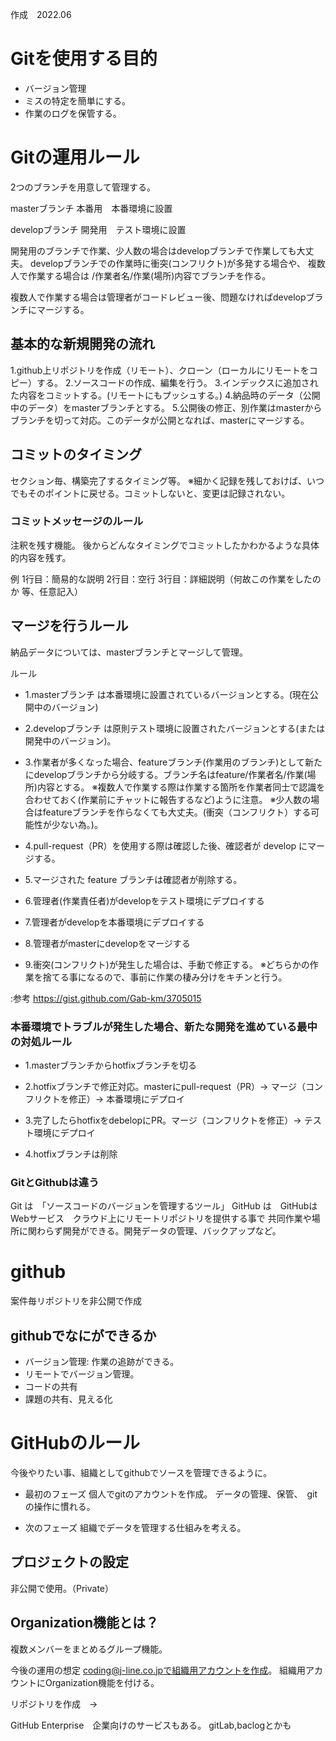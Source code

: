 作成　2022.06

# Gitを使用する目的
- バージョン管理
- ミスの特定を簡単にする。
- 作業のログを保管する。

# Gitの運用ルール
2つのブランチを用意して管理する。

masterブランチ
本番用　本番環境に設置

developブランチ
開発用　テスト環境に設置

開発用のブランチで作業、少人数の場合はdevelopブランチで作業しても大丈夫。
developブランチでの作業時に衝突(コンフリクト)が多発する場合や、
複数人で作業する場合は /作業者名/作業(場所)内容でブランチを作る。

複数人で作業する場合は管理者がコードレビュー後、問題なければdevelopブランチにマージする。


## 基本的な新規開発の流れ
1.github上リポジトリを作成（リモート）、クローン（ローカルにリモートをコピー）する。
2.ソースコードの作成、編集を行う。
3.インデックスに追加された内容をコミットする。(リモートにもプッシュする。)
4.納品時のデータ（公開中のデータ）をmasterブランチとする。
5.公開後の修正、別作業はmasterからブランチを切って対応。このデータが公開となれば、masterにマージする。

## コミットのタイミング
セクション毎、構築完了するタイミング等。
※細かく記録を残しておけば、いつでもそのポイントに戻せる。コミットしないと、変更は記録されない。

### コミットメッセージのルール
注釈を残す機能。
後からどんなタイミングでコミットしたかわかるような具体的内容を残す。

例
1行目：簡易的な説明
2行目：空行
3行目：詳細説明（何故この作業をしたのか 等、任意記入）

## マージを行うルール
納品データについては、masterブランチとマージして管理。

ルール
- 1.masterブランチ は本番環境に設置されているバージョンとする。(現在公開中のバージョン)

- 2.developブランチ は原則テスト環境に設置されたバージョンとする(または開発中のバージョン)。

- 3.作業者が多くなった場合、featureブランチ(作業用のブランチ)として新たにdevelopブランチから分岐する。ブランチ名はfeature/作業者名/作業(場所)内容とする。
※複数人で作業する際は作業する箇所を作業者同士で認識を合わせておく(作業前にチャットに報告するなど)ように注意。
※少人数の場合はfeatureブランチを作らなくても大丈夫。(衝突（コンフリクト）する可能性が少ない為。)。

- 4.pull-request（PR）を使用する際は確認した後、確認者が develop にマージする。　

- 5.マージされた feature ブランチは確認者が削除する。

- 6.管理者(作業責任者)がdevelopをテスト環境にデプロイする

- 7.管理者がdevelopを本番環境にデプロイする

- 8.管理者がmasterにdevelopをマージする

- 9.衝突(コンフリクト)が発生した場合は、手動で修正する。
※どちらかの作業を捨てる事になるので、事前に作業の棲み分けをキチンと行う。

:参考
https://gist.github.com/Gab-km/3705015


### 本番環境でトラブルが発生した場合、新たな開発を進めている最中の対処ルール
- 1.masterブランチからhotfixブランチを切る

- 2.hotfixブランチで修正対応。masterにpull-request（PR）-> マージ（コンフリクトを修正）-> 本番環境にデプロイ

- 3.完了したらhotfixをdebelopにPR。マージ（コンフリクトを修正）-> テスト環境にデプロイ

- 4.hotfixブランチは削除


### GitとGithubは違う
Git は　「ソースコードのバージョンを管理するツール」
GitHub は　GitHubはWebサービス　クラウド上にリモートリポジトリを提供する事で
共同作業や場所に関わらず開発ができる。開発データの管理、バックアップなど。

# github
案件毎リポジトリを非公開で作成

## githubでなにができるか
- バージョン管理: 作業の追跡ができる。
- リモートでバージョン管理。
- コードの共有
- 課題の共有、見える化


# GitHubのルール 
今後やりたい事、組織としてgithubでソースを管理できるように。

- 最初のフェーズ
個人でgitのアカウントを作成。
データの管理、保管、　gitの操作に慣れる。

- 次のフェーズ
組織でデータを管理する仕組みを考える。



## プロジェクトの設定
非公開で使用。（Private）

## Organization機能とは？
複数メンバーをまとめるグループ機能。

今後の運用の想定
coding@j-line.co.jpで組織用アカウントを作成。
組織用アカウントにOrganization機能を付ける。

リポジトリを作成　-> 


GitHub Enterprise　企業向けのサービスもある。
gitLab,baclogとかも


